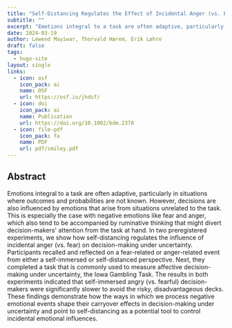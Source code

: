 ```yaml
---
title: "Self-Distancing Regulates the Effect of Incidental Anger (vs. Fear) on Affective Decision-Making Under Uncertainty"
subtitle: ""
excerpt: "Emotions integral to a task are often adaptive, particularly in situations where outcomes and probabilities are not known. However, decisions are also influenced by emotions that arise from situations unrelated to the task. This is especially the case with negative emotions like fear and anger, which also tend to be accompanied by ruminative thinking that might divert decision-makers' attention from the task at hand. In two preregistered experiments, we show how self-distancing regulates the influence of incidental anger (vs. fear) on decision-making under uncertainty. Participants recalled and reflected on a fear-related or anger-related event from either a self-immersed or self-distanced perspective. Next, they completed a task that is commonly used to measure affective decision-making under uncertainty, the Iowa Gambling Task. The results in both experiments indicated that self-immersed angry (vs. fearful) decision-makers were significantly slower to avoid the risky, disadvantageous decks. These findings demonstrate how the ways in which we process negative emotional events shape their carryover effects in decision-making under uncertainty and point to self-distancing as a potential tool to control incidental emotional influences."
date: 2024-03-19
author: Lewend Mayiwar, Thorvald Hærem, Erik Løhre
draft: false
tags:
  - hugo-site
layout: single
links:
  - icon: osf
    icon_pack: ai
    name: OSF
    url: https://osf.io/jhdsf/
  - icon: doi
    icon_pack: ai
    name: Publication
    url: https://doi.org/10.1002/bdm.2378 
  - icon: file-pdf
    icon_pack: fa
    name: PDF
    url: pdf/smiley.pdf
---
```


## Abstract

Emotions integral to a task are often adaptive, particularly in situations where outcomes and probabilities are not known. However, decisions are also influenced by emotions that arise from situations unrelated to the task. This is especially the case with negative emotions like fear and anger, which also tend to be accompanied by ruminative thinking that might divert decision-makers' attention from the task at hand. In two preregistered experiments, we show how self-distancing regulates the influence of incidental anger (vs. fear) on decision-making under uncertainty. Participants recalled and reflected on a fear-related or anger-related event from either a self-immersed or self-distanced perspective. Next, they completed a task that is commonly used to measure affective decision-making under uncertainty, the Iowa Gambling Task. The results in both experiments indicated that self-immersed angry (vs. fearful) decision-makers were significantly slower to avoid the risky, disadvantageous decks. These findings demonstrate how the ways in which we process negative emotional events shape their carryover effects in decision-making under uncertainty and point to self-distancing as a potential tool to control incidental emotional influences.